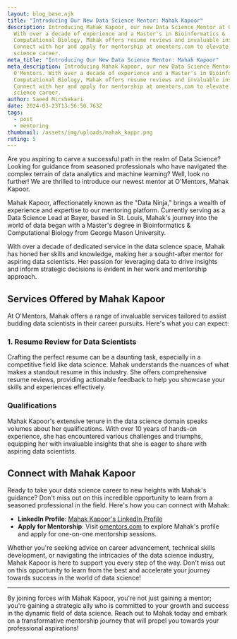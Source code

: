 ```yaml
---
layout: blog_base.njk
title: "Introducing Our New Data Science Mentor: Mahak Kapoor"
description: Introducing Mahak Kapoor, our new Data Science Mentor at O'Mentors.
  With over a decade of experience and a Master's in Bioinformatics &
  Computational Biology, Mahak offers resume reviews and invaluable insights.
  Connect with her and apply for mentorship at omentors.com to elevate your data
  science career.
meta_title: "Introducing Our New Data Science Mentor: Mahak Kapoor"
meta_description: Introducing Mahak Kapoor, our new Data Science Mentor at
  O'Mentors. With over a decade of experience and a Master's in Bioinformatics &
  Computational Biology, Mahak offers resume reviews and invaluable insights.
  Connect with her and apply for mentorship at omentors.com to elevate your data
  science career.
author: Saeed Mirshekari
date: 2024-03-23T13:56:50.763Z
tags:
  - post
  - mentoring
thumbnail: /assets/img/uploads/mahak_kappr.png
rating: 5
---
```



Are you aspiring to carve a successful path in the realm of Data Science? Looking for guidance from seasoned professionals who have navigated the complex terrain of data analytics and machine learning? Well, look no further! We are thrilled to introduce our newest mentor at O'Mentors, Mahak Kapoor.

Mahak Kapoor, affectionately known as the "Data Ninja," brings a wealth of experience and expertise to our mentoring platform. Currently serving as a Data Science Lead at Bayer, based in St. Louis, Mahak's journey into the world of data began with a Master's degree in Bioinformatics & Computational Biology from George Mason University.

With over a decade of dedicated service in the data science space, Mahak has honed her skills and knowledge, making her a sought-after mentor for aspiring data scientists. Her passion for leveraging data to drive insights and inform strategic decisions is evident in her work and mentorship approach.

## Services Offered by Mahak Kapoor

At O'Mentors, Mahak offers a range of invaluable services tailored to assist budding data scientists in their career pursuits. Here's what you can expect:

### 1. Resume Review for Data Scientists

Crafting the perfect resume can be a daunting task, especially in a competitive field like data science. Mahak understands the nuances of what makes a standout resume in this industry. She offers comprehensive resume reviews, providing actionable feedback to help you showcase your skills and experiences effectively.

### Qualifications

Mahak Kapoor's extensive tenure in the data science domain speaks volumes about her qualifications. With over 10 years of hands-on experience, she has encountered various challenges and triumphs, equipping her with invaluable insights that she is eager to share with aspiring data scientists.

## Connect with Mahak Kapoor

Ready to take your data science career to new heights with Mahak's guidance? Don't miss out on this incredible opportunity to learn from a seasoned professional in the field. Here's how you can connect with Mahak:

- **LinkedIn Profile**: [Mahak Kapoor's LinkedIn Profile](https://www.linkedin.com/in/mahak-kapoor-data-ninja/)
- **Apply for Mentorship**: Visit [omentors.com](https://www.omentors.com) to explore Mahak's profile and apply for one-on-one mentorship sessions.

Whether you're seeking advice on career advancement, technical skills development, or navigating the intricacies of the data science industry, Mahak Kapoor is here to support you every step of the way. Don't miss out on this opportunity to learn from the best and accelerate your journey towards success in the world of data science!

---
By joining forces with Mahak Kapoor, you're not just gaining a mentor; you're gaining a strategic ally who is committed to your growth and success in the dynamic field of data science. Reach out to Mahak today and embark on a transformative mentorship journey that will propel you towards your professional aspirations!